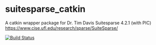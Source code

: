 suitesparse_catkin
===========

A catkin wrapper package for Dr. Tim Davis Suitesparse 4.2.1 (with PIC) https://www.cise.ufl.edu/research/sparse/SuiteSparse/

[![Build Status](http://129.132.38.183:8080/job/suitesparse_catkin/badge/icon)](http://129.132.38.183:8080/job/suitesparse_catkin/)

